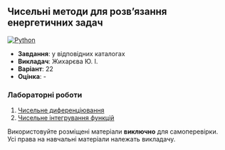 ## Чисельні методи для розв’язання енергетичних задач

[![Python](https://img.shields.io/badge/Python-005494?style=for-the-badge&logo=python&logoColor=yellow)](#)

- **Завдання**: у відповідних каталогах
- **Викладач**: Жихарєва Ю. І.
- **Варіант**: 22 
- **Оцінка**: -

### Лабораторні роботи
  1. [Чисельне диференціювання](./Lab1/)
  2. [Чисельне інтегрування функцій](./Lab2/)

Використовуйте розміщені матеріали **виключно** для самоперевірки. <br>
Усі права на навчальні матеріали належать викладачу.